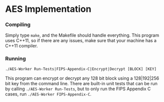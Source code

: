 # AES Implementation

### Compiling
Simply type `make`, and the Makefile should handle everything. This program uses C++11, so if there are any issues, make sure that your machine has a C++11 compiler.

### Running
```
./AES-Worker Run-Tests|FIPS-Appendix-C|Encrypt|Decrypt [BLOCK] [KEY]
```
This program can encrypt or decrypt any 128 bit block using a 128|192|256 bit key from the command line. There are built-in unit tests that can be run by calling `./AES-Worker Run-Tests`, but to only run the FIPS Appendix C cases, run `./AES-Worker FIPS-Appendix-C`.
